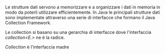 Le strutture dati servono a memorizzare e a organizzare i dati in memoria in modo da poterli utilizzare efficientemente. In Java le principali strutture dati sono implementate attraverso una serie di interfacce che formano il Java Collection Framework.

Le collection si basano su una gerarchia di interfacce dove l'interfaccia *collection<E.>* ne è la radice.

*Collection* è l'interfaccia madre